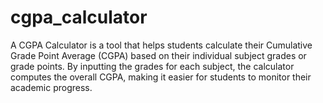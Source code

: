 # cgpa_calculator
A CGPA Calculator is a tool that helps students calculate their Cumulative Grade Point Average (CGPA) based on their individual subject grades or grade points. By inputting the grades for each subject, the calculator computes the overall CGPA, making it easier for students to monitor their academic progress.
